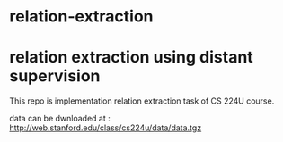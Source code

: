 # relation-extraction
# relation extraction using distant supervision
This repo is implementation relation extraction task of CS 224U course.

data can be dwnloaded at : http://web.stanford.edu/class/cs224u/data/data.tgz
